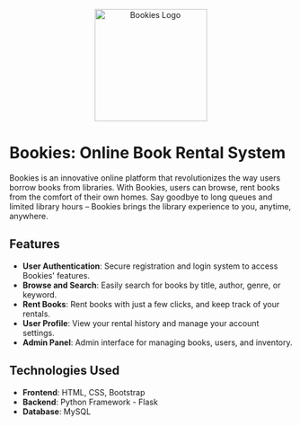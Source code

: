 <p align="center">
  <img src="booklogo.jpg" alt="Bookies Logo" width="200"/>
</p>

# Bookies: Online Book Rental System

Bookies is an innovative online platform that revolutionizes the way users borrow books from libraries. With Bookies, users can browse, rent books from the comfort of their own homes. Say goodbye to long queues and limited library hours – Bookies brings the library experience to you, anytime, anywhere.

## Features

- **User Authentication**: Secure registration and login system to access Bookies' features.
- **Browse and Search**: Easily search for books by title, author, genre, or keyword.
- **Rent Books**: Rent books with just a few clicks, and keep track of your rentals.
- **User Profile**: View your rental history and manage your account settings.
- **Admin Panel**: Admin interface for managing books, users, and inventory.

## Technologies Used

- **Frontend**: HTML, CSS, Bootstrap
- **Backend**: Python Framework - Flask
- **Database**: MySQL
